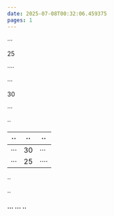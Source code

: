 ```yaml
---
date: 2025-07-08T00:32:06.459375
pages: 1
---
```


···

25

····

···

30

···

··

| ··  | ·· | ··   |
|-----|----|------|
| ··· | 30 | ···  |
| ··· | 25 | ···· |

··

··

#### ··· ··· ··
